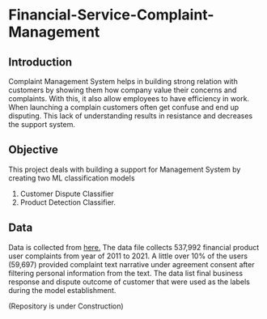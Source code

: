 # Financial-Service-Complaint-Management

## Introduction
Complaint Management System helps in building strong relation with customers by showing them how company value their concerns and complaints. With this, it also allow employees to have efficiency in work. When launching a complain customers often get confuse and end up disputing. This lack of understanding results in resistance and decreases the support system.

## Objective
This project deals with building a support for Management System by creating two ML classification models 
1. Customer Dispute Classifier
2. Product Detection Classifier. 

## Data
Data is collected from <a href="https://catalog.data.gov/dataset/consumer-complaint-database">here.</a> The data file collects 537,992 financial product user complaints from year of 2011 to 2021. A little over 10% of the users (59,697) provided complaint text narrative under agreement consent after filtering personal information from the text. The data list final business response and dispute outcome of customer that were used as the labels during the model establishment.

(Repository is under Construction)
